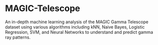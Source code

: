 # MAGIC-Telescope
An in-depth machine learning analysis of the MAGIC Gamma Telescope dataset using various algorithms including kNN, Naive Bayes, Logistic Regression, SVM, and Neural Networks to understand and predict gamma ray patterns.
